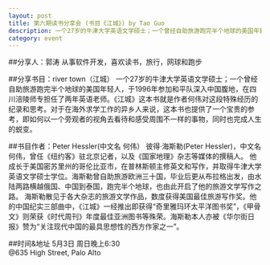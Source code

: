 ```yaml
---
layout: post
title: 第六期读书分享会 (书目《江城》) by Tao Guo
description: 一个27岁的牛津大学英语文学硕士；一个曾经自助旅游跑完半个地球的美国年轻人，于1996年参加和平队深入中国腹地，在四川涪陵师专担任了两年英语老师。《江城》这本书就是作者何伟对这段特殊经历的纪录和思考。对于在海外求学工作的异乡人来说，这本书也提供了一个宝贵的参考，即如何以一个旁观者的视角去看待和感受周围不一样的事物，同时也完成人生的蜕变。
category: event 
---
```


##分享人：郭涛
从事软件开发，喜欢读书，旅行，网球和跑步

##分享书目：river town（江城）
一个27岁的牛津大学英语文学硕士；一个曾经自助旅游跑完半个地球的美国年轻人，于1996年参加和平队深入中国腹地，在四川涪陵师专担任了两年英语老师。《江城》这本书就是作者何伟对这段特殊经历的纪录和思考。对于在海外求学工作的异乡人来说，这本书也提供了一个宝贵的参考，即如何以一个旁观者的视角去看待和感受周围不一样的事物，同时也完成人生的蜕变。

##书目作者：Peter Hessler(中文名 何伟）
彼得·海斯勒(Peter Hessler)，中文名何伟，曾任《纽约客》驻北京记者，以及《国家地理》杂志等媒体的撰稿人。
他成长于美国密苏里州的哥伦比亚市，在普林斯顿主修英文和写作，并取得牛津大学英语文学硕士学位。海斯勒曾自助旅游欧洲三十国，毕业后更从布拉格出发，由水陆两路横越俄国、中国到泰国，跑完半个地球，也由此开启了他的旅游文学写作之路。
海斯勒散见于各大杂志的旅游文学作品，数度获得美国最佳旅游写作奖。他的中国纪实三部曲中，《江城》一经推出即获得“奇里雅玛环太平洋图书奖”，《甲骨文》则荣获《时代周刊》年度最佳亚洲图书等殊荣。海斯勒本人亦被《华尔街日报》赞为“关注现代中国的最具思想性的西方作家之一”。

##时间&地址
5月3日 周日晚上6:30<br> 
@635 High Street, Palo Alto

